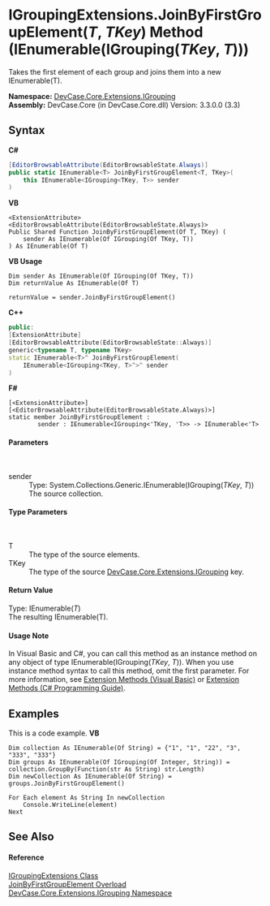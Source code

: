 # IGroupingExtensions.JoinByFirstGroupElement(*T*, *TKey*) Method (IEnumerable(IGrouping(*TKey*, *T*)))
 

Takes the first element of each group and joins them into a new IEnumerable(T).

**Namespace:**&nbsp;<a href="N_DevCase_Core_Extensions_IGrouping">DevCase.Core.Extensions.IGrouping</a><br />**Assembly:**&nbsp;DevCase.Core (in DevCase.Core.dll) Version: 3.3.0.0 (3.3)

## Syntax

**C#**<br />
``` C#
[EditorBrowsableAttribute(EditorBrowsableState.Always)]
public static IEnumerable<T> JoinByFirstGroupElement<T, TKey>(
	this IEnumerable<IGrouping<TKey, T>> sender
)

```

**VB**<br />
``` VB
<ExtensionAttribute>
<EditorBrowsableAttribute(EditorBrowsableState.Always)>
Public Shared Function JoinByFirstGroupElement(Of T, TKey) ( 
	sender As IEnumerable(Of IGrouping(Of TKey, T))
) As IEnumerable(Of T)
```

**VB Usage**<br />
``` VB Usage
Dim sender As IEnumerable(Of IGrouping(Of TKey, T))
Dim returnValue As IEnumerable(Of T)

returnValue = sender.JoinByFirstGroupElement()
```

**C++**<br />
``` C++
public:
[ExtensionAttribute]
[EditorBrowsableAttribute(EditorBrowsableState::Always)]
generic<typename T, typename TKey>
static IEnumerable<T>^ JoinByFirstGroupElement(
	IEnumerable<IGrouping<TKey, T>^>^ sender
)
```

**F#**<br />
``` F#
[<ExtensionAttribute>]
[<EditorBrowsableAttribute(EditorBrowsableState.Always)>]
static member JoinByFirstGroupElement : 
        sender : IEnumerable<IGrouping<'TKey, 'T>> -> IEnumerable<'T> 

```


#### Parameters
&nbsp;<dl><dt>sender</dt><dd>Type: System.Collections.Generic.IEnumerable(IGrouping(*TKey*, *T*))<br />The source collection.</dd></dl>

#### Type Parameters
&nbsp;<dl><dt>T</dt><dd>The type of the source elements.</dd><dt>TKey</dt><dd>The type of the source <a href="N_DevCase_Core_Extensions_IGrouping">DevCase.Core.Extensions.IGrouping</a> key.</dd></dl>

#### Return Value
Type: IEnumerable(*T*)<br />The resulting IEnumerable(T).

#### Usage Note
In Visual Basic and C#, you can call this method as an instance method on any object of type IEnumerable(IGrouping(*TKey*, *T*)). When you use instance method syntax to call this method, omit the first parameter. For more information, see <a href="https://docs.microsoft.com/dotnet/visual-basic/programming-guide/language-features/procedures/extension-methods">Extension Methods (Visual Basic)</a> or <a href="https://docs.microsoft.com/dotnet/csharp/programming-guide/classes-and-structs/extension-methods">Extension Methods (C# Programming Guide)</a>.

## Examples
This is a code example. 
**VB**<br />
``` VB
Dim collection As IEnumerable(Of String) = {"1", "1", "22", "3", "333", "333"}
Dim groups As IEnumerable(Of IGrouping(Of Integer, String)) = collection.GroupBy(Function(str As String) str.Length)
Dim newCollection As IEnumerable(Of String) = groups.JoinByFirstGroupElement()

For Each element As String In newCollection
    Console.WriteLine(element)
Next
```


## See Also


#### Reference
<a href="T_DevCase_Core_Extensions_IGrouping_IGroupingExtensions">IGroupingExtensions Class</a><br /><a href="Overload_DevCase_Core_Extensions_IGrouping_IGroupingExtensions_JoinByFirstGroupElement">JoinByFirstGroupElement Overload</a><br /><a href="N_DevCase_Core_Extensions_IGrouping">DevCase.Core.Extensions.IGrouping Namespace</a><br />